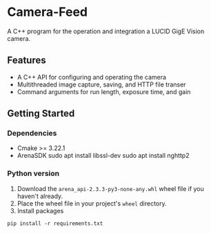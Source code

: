 # Camera-Feed
A C++ program for the operation and integration a LUCID GigE Vision camera. 

## Features

* A C++ API for configuring and operating the camera
* Multithreaded image capture, saving, and HTTP file transer
* Command arguments for run length, exposure time, and gain


## Getting Started

### Dependencies
* Cmake >= 3.22.1
* ArenaSDK
sudo apt install libssl-dev
sudo apt install nghttp2

### Python version

1. Download the `arena_api-2.3.3-py3-none-any.whl` wheel file if you haven't already.
2. Place the wheel file in your project's `wheel` directory.
3. Install packages

```
pip install -r requirements.txt
```

